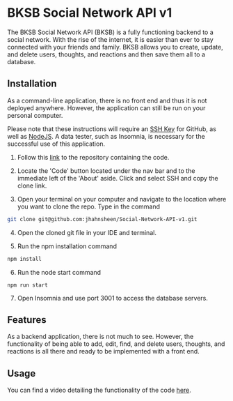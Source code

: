 # BKSB Social Network API v1

The BKSB Social Network API (BKSB) is a fully functioning backend to a social network. With the rise of the internet, it is easier than ever to stay connected with your friends and family. BKSB allows you to create, update, and delete users, thoughts, and reactions and then save them all to a database. 

## Installation

As a command-line application, there is no front end and thus it is not deployed anywhere. However, the application can still be run on your personal computer. 

Please note that these instructions will require an [SSH Key](https://docs.github.com/en/authentication/connecting-to-github-with-ssh/adding-a-new-ssh-key-to-your-github-account) for GitHub, as well as [NodeJS](https://nodejs.org/en/download/). A data tester, such as Insomnia, is necessary for the successful use of this application.

1. Follow this [link](https://github.com/jhahnsheen/Social-Network-API-v1) to the repository containing the code.

2. Locate the 'Code' button located under the nav bar and to the immediate left of the 'About' aside. Click and select SSH and copy the clone link.

3. Open your terminal on your computer and navigate to the location where you want to clone the repo. Type in the command 
```bash
git clone git@github.com:jhahnsheen/Social-Network-API-v1.git
```

4. Open the cloned git file in your IDE and terminal. 

5. Run the npm installation command
```bash
npm install 
```
6. Run the node start command
```
npm run start
```
7. Open Insomnia and use port 3001 to access the database servers.

## Features

As a backend application, there is not much to see. However, the functionality of being able to add, edit, find, and delete users, thoughts, and reactions is all there and ready to be implemented with a front end. 

## Usage

You can find a video detailing the functionality of the code [here](https://drive.google.com/drive/folders/18eRS5Yc5pfUjrZmGlduuzMjeiCRqsMX_?usp=sharing).